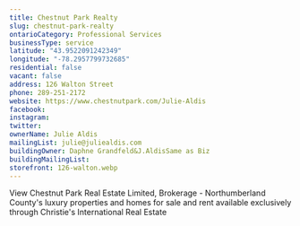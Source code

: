 ```yaml
---
title: Chestnut Park Realty
slug: chestnut-park-realty
ontarioCategory: Professional Services
businessType: service
latitude: "43.9522091242349"
longitude: "-78.2957799732685"
residential: false
vacant: false
address: 126 Walton Street
phone: 289-251-2172
website: https://www.chestnutpark.com/Julie-Aldis
facebook:
instagram:
twitter:
ownerName: Julie Aldis
mailingList: julie@juliealdis.com
buildingOwner: Daphne Grandfeld&J.AldisSame as Biz
buildingMailingList:
storefront: 126-walton.webp
---
```

View Chestnut Park Real Estate Limited, Brokerage - Northumberland County's luxury properties and homes for sale and
rent available exclusively through Christie's International Real Estate
